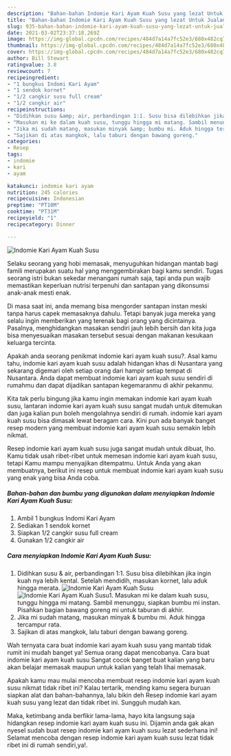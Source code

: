 ```yaml
---
description: "Bahan-bahan Indomie Kari Ayam Kuah Susu yang lezat Untuk Jualan"
title: "Bahan-bahan Indomie Kari Ayam Kuah Susu yang lezat Untuk Jualan"
slug: 935-bahan-bahan-indomie-kari-ayam-kuah-susu-yang-lezat-untuk-jualan
date: 2021-03-02T23:37:18.269Z
image: https://img-global.cpcdn.com/recipes/484d7a14a7fc52e3/680x482cq70/indomie-kari-ayam-kuah-susu-foto-resep-utama.jpg
thumbnail: https://img-global.cpcdn.com/recipes/484d7a14a7fc52e3/680x482cq70/indomie-kari-ayam-kuah-susu-foto-resep-utama.jpg
cover: https://img-global.cpcdn.com/recipes/484d7a14a7fc52e3/680x482cq70/indomie-kari-ayam-kuah-susu-foto-resep-utama.jpg
author: Bill Stewart
ratingvalue: 3.8
reviewcount: 7
recipeingredient:
- "1 bungkus Indomi Kari Ayam"
- "1 sendok kornet"
- "1/2 cangkir susu full cream"
- "1/2 cangkir air"
recipeinstructions:
- "Didihkan susu &amp; air, perbandingan 1:1. Susu bisa dilebihkan jika ingin kuah nya lebih kental. Setelah mendidih, masukan kornet, lalu aduk hingga merata."
- "Masukan mi ke dalam kuah susu, tunggu hingga mi matang. Sambil menunggu, siapkan bumbu mi instan. Pisahkan bagian bawang goreng mi untuk taburan di akhir."
- "Jika mi sudah matang, masukan minyak &amp; bumbu mi. Aduk hingga tercampur rata."
- "Sajikan di atas mangkok, lalu taburi dengan bawang goreng."
categories:
- Resep
tags:
- indomie
- kari
- ayam

katakunci: indomie kari ayam 
nutrition: 245 calories
recipecuisine: Indonesian
preptime: "PT10M"
cooktime: "PT31M"
recipeyield: "1"
recipecategory: Dinner

---
```



![Indomie Kari Ayam Kuah Susu](https://img-global.cpcdn.com/recipes/484d7a14a7fc52e3/680x482cq70/indomie-kari-ayam-kuah-susu-foto-resep-utama.jpg)

Selaku seorang yang hobi memasak, menyuguhkan hidangan mantab bagi famili merupakan suatu hal yang menggembirakan bagi kamu sendiri. Tugas seorang istri bukan sekedar menangani rumah saja, tapi anda pun wajib memastikan keperluan nutrisi terpenuhi dan santapan yang dikonsumsi anak-anak mesti enak.

Di masa  saat ini, anda memang bisa mengorder santapan instan meski tanpa harus capek memasaknya dahulu. Tetapi banyak juga mereka yang selalu ingin memberikan yang terenak bagi orang yang dicintainya. Pasalnya, menghidangkan masakan sendiri jauh lebih bersih dan kita juga bisa menyesuaikan masakan tersebut sesuai dengan makanan kesukaan keluarga tercinta. 



Apakah anda seorang penikmat indomie kari ayam kuah susu?. Asal kamu tahu, indomie kari ayam kuah susu adalah hidangan khas di Nusantara yang sekarang digemari oleh setiap orang dari hampir setiap tempat di Nusantara. Anda dapat membuat indomie kari ayam kuah susu sendiri di rumahmu dan dapat dijadikan santapan kegemaranmu di akhir pekanmu.

Kita tak perlu bingung jika kamu ingin memakan indomie kari ayam kuah susu, lantaran indomie kari ayam kuah susu sangat mudah untuk ditemukan dan juga kalian pun boleh mengolahnya sendiri di rumah. indomie kari ayam kuah susu bisa dimasak lewat beragam cara. Kini pun ada banyak banget resep modern yang membuat indomie kari ayam kuah susu semakin lebih nikmat.

Resep indomie kari ayam kuah susu juga sangat mudah untuk dibuat, lho. Kamu tidak usah ribet-ribet untuk memesan indomie kari ayam kuah susu, tetapi Kamu mampu menyajikan ditempatmu. Untuk Anda yang akan membuatnya, berikut ini resep untuk membuat indomie kari ayam kuah susu yang enak yang bisa Anda coba.

<!--inarticleads1-->

##### Bahan-bahan dan bumbu yang digunakan dalam menyiapkan Indomie Kari Ayam Kuah Susu:

1. Ambil 1 bungkus Indomi Kari Ayam
1. Sediakan 1 sendok kornet
1. Siapkan 1/2 cangkir susu full cream
1. Gunakan 1/2 cangkir air




<!--inarticleads2-->

##### Cara menyiapkan Indomie Kari Ayam Kuah Susu:

1. Didihkan susu &amp; air, perbandingan 1:1. Susu bisa dilebihkan jika ingin kuah nya lebih kental. Setelah mendidih, masukan kornet, lalu aduk hingga merata.
<img src="https://img-global.cpcdn.com/steps/730a9bc007e75e21/160x128cq70/indomie-kari-ayam-kuah-susu-langkah-memasak-1-foto.jpg" alt="Indomie Kari Ayam Kuah Susu"><img src="https://img-global.cpcdn.com/steps/0c1004902c456c09/160x128cq70/indomie-kari-ayam-kuah-susu-langkah-memasak-1-foto.jpg" alt="Indomie Kari Ayam Kuah Susu">1. Masukan mi ke dalam kuah susu, tunggu hingga mi matang. Sambil menunggu, siapkan bumbu mi instan. Pisahkan bagian bawang goreng mi untuk taburan di akhir.
1. Jika mi sudah matang, masukan minyak &amp; bumbu mi. Aduk hingga tercampur rata.
1. Sajikan di atas mangkok, lalu taburi dengan bawang goreng.




Wah ternyata cara buat indomie kari ayam kuah susu yang mantab tidak rumit ini mudah banget ya! Semua orang dapat mencobanya. Cara buat indomie kari ayam kuah susu Sangat cocok banget buat kalian yang baru akan belajar memasak maupun untuk kalian yang telah lihai memasak.

Apakah kamu mau mulai mencoba membuat resep indomie kari ayam kuah susu nikmat tidak ribet ini? Kalau tertarik, mending kamu segera buruan siapkan alat dan bahan-bahannya, lalu bikin deh Resep indomie kari ayam kuah susu yang lezat dan tidak ribet ini. Sungguh mudah kan. 

Maka, ketimbang anda berfikir lama-lama, hayo kita langsung saja hidangkan resep indomie kari ayam kuah susu ini. Dijamin anda gak akan nyesel sudah buat resep indomie kari ayam kuah susu lezat sederhana ini! Selamat mencoba dengan resep indomie kari ayam kuah susu lezat tidak ribet ini di rumah sendiri,ya!.

